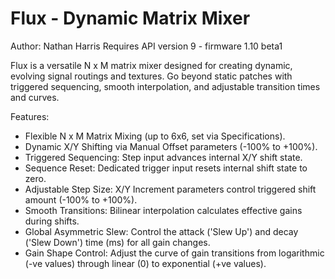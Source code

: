 # Flux - Dynamic Matrix Mixer
Author: Nathan Harris
Requires API version 9 - firmware 1.10 beta1

Flux is a versatile N x M matrix mixer designed for creating dynamic, evolving signal routings and textures. Go beyond static patches with triggered sequencing, smooth interpolation, and adjustable transition times and curves.

Features:

- Flexible N x M Matrix Mixing (up to 6x6, set via Specifications).
- Dynamic X/Y Shifting via Manual Offset parameters (-100% to +100%).
- Triggered Sequencing: Step input advances internal X/Y shift state.
- Sequence Reset: Dedicated trigger input resets internal shift state to zero.
- Adjustable Step Size: X/Y Increment parameters control triggered shift amount (-100% to +100%).
- Smooth Transitions: Bilinear interpolation calculates effective gains during shifts.
- Global Asymmetric Slew: Control the attack ('Slew Up') and decay ('Slew Down') time (ms) for all gain changes.
- Gain Shape Control: Adjust the curve of gain transitions from logarithmic (-ve values) through linear (0) to exponential (+ve values).


